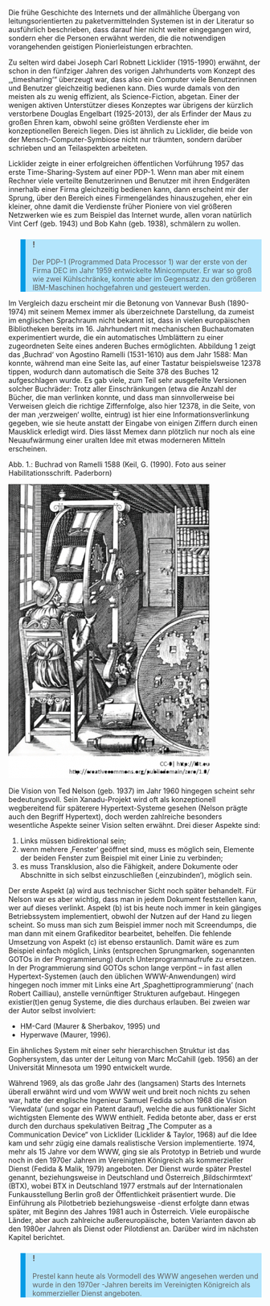 <!-- filename: 01_Robnett_Licklider_Ted_Nelson_und_Sam_Fedida.md -->
<!-- title: Robnett Licklider, Ted Nelson und Sam Fedida -->

Die frühe Geschichte des Internets und der allmähliche Übergang von leitungsorientierten zu paketvermittelnden Systemen ist in der Literatur so ausführlich beschrieben, dass darauf hier nicht weiter eingegangen wird, sondern eher die Personen erwähnt werden, die die notwendigen vorangehenden geistigen Pionierleistungen erbrachten.

Zu selten wird dabei Joseph Carl Robnett Licklider (1915-1990) erwähnt, der schon in den fünfziger Jahren des vorigen Jahrhunderts vom Konzept des ‚„timesharing‘“ überzeugt war, dass also ein Computer viele Benutzerinnen und Benutzer gleichzeitig bedienen kann. Dies wurde damals von den meisten als zu wenig effizient, als Science-Fiction, abgetan. Einer der wenigen aktiven Unterstützer dieses Konzeptes war übrigens der kürzlich verstorbene Douglas Engelbart (1925-2013), der als Erfinder der Maus zu großen Ehren kam, obwohl seine größten Verdienste eher im konzeptionellen Bereich liegen. Dies ist ähnlich zu Licklider, die beide von der Mensch-Computer-Symbiose nicht nur träumten, sondern darüber schrieben und an Teilaspekten arbeiteten.

Licklider zeigte in einer erfolgreichen öffentlichen Vorführung 1957 das erste Time-Sharing-System auf einer PDP-1. Wenn man aber mit einem Rechner viele verteilte Benutzerinnen und Benutzer mit ihren Endgeräten innerhalb einer Firma gleichzeitig bedienen kann, dann erscheint mir der Sprung, über den Bereich eines Firmengeländes hinauszugehen, eher ein kleiner, ohne damit die Verdienste früher Pioniere von viel größeren Netzwerken wie es zum Beispiel das Internet wurde, allen voran natürlich Vint Cerf (geb. 1943) und Bob Kahn (geb. 1938), schmälern zu wollen.

<blockquote style="background: #B3E5FC; border-left: 10px solid #039BE5">

### !

Der PDP-1 (Programmed Data Processor 1) war der erste von der Firma DEC im Jahr 1959 entwickelte Minicomputer. Er war so groß wie zwei Kühlschränke, konnte aber im Gegensatz zu den größeren IBM-Maschinen hochgefahren und gesteuert werden.

</blockquote>

Im Vergleich dazu erscheint mir die Betonung von Vannevar Bush (1890-1974) mit seinem Memex immer als überzeichnete Darstellung, da zumeist im englischen Sprachraum nicht bekannt ist, dass in vielen europäischen Bibliotheken bereits im 16. Jahrhundert mit mechanischen Buchautomaten experimentiert wurde, die ein automatisches Umblättern zu einer zugeordneten Seite eines anderen Buches ermöglichten. Abbildung 1 zeigt das ‚Buchrad‘ von Agostino Ramelli (1531-1610) aus dem Jahr 1588: Man konnte, während man eine Seite las, auf einer Tastatur beispielsweise 12378 tippen, wodurch dann automatisch die Seite 378 des Buches 12 aufgeschlagen wurde. Es gab viele, zum Teil sehr ausgefeilte Versionen solcher Buchräder: Trotz aller Einschränkungen (etwa die Anzahl der Bücher, die man verlinken konnte, und dass man sinnvollerweise bei Verweisen gleich die richtige Ziffernfolge, also hier 12378, in die Seite, von der man ‚verzweigen‘ wollte, eintrug) ist hier eine Informationsverlinkung gegeben, wie sie heute anstatt der Eingabe von einigen Ziffern durch einen Mausklick erledigt wird. Dies lässt Memex dann plötzlich nur noch als eine Neuaufwärmung einer uralten Idee mit etwas moderneren Mitteln erscheinen.

Abb. 1.: Buchrad von Ramelli 1588 (Keil, G. (1990). Foto aus seiner Habilitationsschrift. Paderborn)

![](img/internet_abb1-gdrive.png)

Die Vision von Ted Nelson (geb. 1937) im Jahr 1960 hingegen scheint sehr bedeutungsvoll. Sein Xanadu-Projekt wird oft als konzeptionell wegbereitend für späterere Hypertext-Systeme gesehen (Nelson prägte auch den Begriff Hypertext), doch werden zahlreiche besonders wesentliche Aspekte seiner Vision selten erwähnt. Drei dieser Aspekte sind:

1. Links müssen bidirektional sein;
2. wenn mehrere ‚Fenster‘ geöffnet sind, muss es möglich sein, Elemente der beiden Fenster zum Beispiel mit einer Linie zu verbinden;
3. es muss Transklusion, also die Fähigkeit, andere Dokumente oder Abschnitte in sich selbst einzuschließen (‚einzubinden‘), möglich sein.

Der erste Aspekt (a) wird aus technischer Sicht noch später behandelt. Für Nelson war es aber wichtig, dass man in jedem Dokument feststellen kann, wer auf dieses verlinkt. Aspekt (b) ist bis heute noch immer in kein gängiges Betriebssystem implementiert, obwohl der Nutzen auf der Hand zu liegen scheint. So muss man sich zum Beispiel immer noch mit Screendumps, die man dann mit einem Grafikeditor bearbeitet, behelfen. Die fehlende Umsetzung von Aspekt (c) ist ebenso erstaunlich. Damit wäre es zum Beispiel einfach möglich, Links (entsprechen Sprungmarken, sogenannten GOTOs in der Programmierung) durch Unterprogrammaufrufe zu ersetzen. In der Programmierung sind GOTOs schon lange verpönt – in fast allen Hypertext-Systemen (auch den üblichen WWW-Anwendungen) wird hingegen noch immer mit Links eine Art ‚Spaghettiprogrammierung‘ (nach Robert Cailliau), anstelle vernünftiger Strukturen aufgebaut. Hingegen existier(t)en genug Systeme, die dies durchaus erlauben. Bei zweien war der Autor selbst involviert:

- HM-Card (Maurer &amp; Sherbakov, 1995) und
- Hyperwave (Maurer, 1996).

Ein ähnliches System mit einer sehr hierarchischen Struktur ist das Gophersystem, das unter der Leitung von Marc McCahill (geb. 1956) an der Universität Minnesota um 1990 entwickelt wurde.

Während 1969, als das große Jahr des (langsamen) Starts des Internets überall erwähnt wird und vom WWW weit und breit noch nichts zu sehen war, hatte der englische Ingenieur Samuel Fedida schon 1968 die Vision ‘Viewdata‘ (und sogar ein Patent darauf), welche die aus funktionaler Sicht wichtigsten Elemente des WWW enthielt. Fedida betonte aber, dass er erst durch den durchaus spekulativen Beitrag „The Computer as a Communication Device“ von Licklider (Licklider &amp; Taylor, 1968) auf die Idee kam und sehr zügig eine damals realistische Version implementierte. 1974, mehr als 15 Jahre vor dem WWW, ging sie als Prototyp in Betrieb und wurde noch in den 1970er Jahren im Vereinigten Königreich als kommerzieller Dienst (Fedida &amp; Malik, 1979) angeboten. Der Dienst wurde später Prestel genannt, beziehungsweise in Deutschland und Österreich ‚Bildschirmtext‘ (BTX), wobei BTX in Deutschland 1977 erstmals auf der Internationalen Funkausstellung Berlin groß der Öffentlichkeit präsentiert wurde. Die Einführung als Pilotbetrieb beziehungsweise -dienst erfolgte dann etwas später, mit Beginn des Jahres 1981 auch in Österreich. Viele europäische Länder, aber auch zahlreiche außereuropäische, boten Varianten davon ab den 1980er Jahren als Dienst oder Pilotdienst an. Darüber wird im nächsten Kapitel berichtet.

<blockquote style="background: #B3E5FC; border-left: 10px solid #039BE5">

### !

Prestel kann heute als Vormodell des WWW angesehen werden und wurde in den 1970er -Jahren bereits im Vereinigten Königreich als kommerzieller Dienst angeboten.  

</blockquote>
